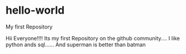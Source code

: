 # hello-world
My first Repository

Hii Everyone!!!!
Its my first Repository on the github community....
I like python ands sql......
And superman is better than batman
